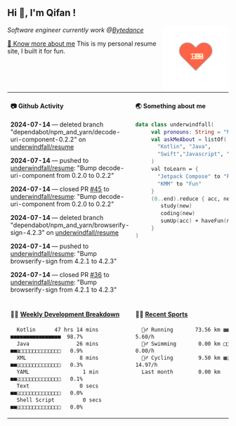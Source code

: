  <h2> Hi 👋, I'm Qifan ! </h2>
 <a href="https://github.com/underwindfall/iBeats"><img align="right" width="150px" src="https://raw.githubusercontent.com/underwindfall/iBeats/main/files/heart.svg"/></a>
 <p><em>Software engineer currently work @<a href="https://www.bytedance.com/en/">Bytedance</a></em></p>
 <p><a href="https://qifanyang.com/resume" target="_blank"> 🔭 Know more about me</a> This is my personal resume site, I built it for fun.</p>
 <table width="960px"><tr><td valign="top" width="50%">

  #### 📷 Github Activity
  <!-- githubActivity starts -->
**2024-07-14** — deleted branch "dependabot/npm_and_yarn/decode-uri-component-0.2.2" on [underwindfall/resume](https://api.github.com/repos/underwindfall/resume)

**2024-07-14** — pushed to [underwindfall/resume](https://api.github.com/repos/underwindfall/resume): "Bump decode-uri-component from 0.2.0 to 0.2.2"

**2024-07-14** — closed PR [#45](https://api.github.com/repos/underwindfall/resume/pulls/45) to [underwindfall/resume](https://api.github.com/repos/underwindfall/resume): "Bump decode-uri-component from 0.2.0 to 0.2.2"

**2024-07-14** — deleted branch "dependabot/npm_and_yarn/browserify-sign-4.2.3" on [underwindfall/resume](https://api.github.com/repos/underwindfall/resume)

**2024-07-14** — pushed to [underwindfall/resume](https://api.github.com/repos/underwindfall/resume): "Bump browserify-sign from 4.2.1 to 4.2.3"

**2024-07-14** — closed PR [#36](https://api.github.com/repos/underwindfall/resume/pulls/36) to [underwindfall/resume](https://api.github.com/repos/underwindfall/resume): "Bump browserify-sign from 4.2.1 to 4.2.3"
  <!-- githubActivity ends -->
  </td><td valign="top" width="50%">

  #### 🌏 Something about me
  <!-- profile starts -->
  ```kotlin
  data class underwindfall(
       val pronouns: String = "he|him",
       val askMeAbout = listOf(
         "Kotlin", "Java",
         "Swift","Javascript", "Typescript"
       )
       val toLearn = {
         "Jetpack Compose" to "Future",
         "KMM" to "Fun"
       }
       (0..end).reduce { acc, new ->
          study(new)
          coding(new)
          sumUp(acc) + haveFun(new)
       }
  )
  ```
  <!-- profile ends -->
  </td></tr><tr><td valign="top" width="50%">
  
  #### 🏊‍♂️ <a href="https://gist.github.com/underwindfall/377ee88ba1fabd1e93516e48ca9c61eb" target="_blank">Weekly Development Breakdown</a>
   <!-- codeTime starts -->
   ```text
     Kotlin      47 hrs 14 mins  ■■■■■■■■■■■■■■■■  98.7%
     Java               26 mins  ■■▥□□□□□□□□□□□□□   0.9%
     XML                 8 mins  ■■◱□□□□□□□□□□□□□   0.3%
     YAML                 1 min  ■■◱□□□□□□□□□□□□□   0.1%
     Text                0 secs  ■■◱□□□□□□□□□□□□□   0.0%
     Shell Script         0 secs  ■■◱□□□□□□□□□□□□□   0.0%
   ```
   <!-- codeTime starts -->
   </td>
   <td valign="top" width="50%">

   #### 🤾‍♂️ <a href="https://gist.github.com/underwindfall/76198d6f6918f9f94d022c8ad881f98b" target="_blank">Recent Sports</a>

   <!-- Sports starts -->
   ```text
     ‍🏃‍♂️ Running       73.56 km ▩▩▩▩▩▩▩▩▩▩▨□  5.60/h
     🏊‍♂️ Swimming       0.00 km □□□□□□□□□□□□  0.00/h
     🚴‍♂️ Cycling        9.50 km ▩◱□□□□□□□□□□ 14.97/h
     Last month        0.00 km   0:0h
   ```
   <!-- Sports ends -->
   </td></tr></table>